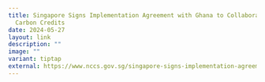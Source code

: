 ```yaml
---
title: Singapore Signs Implementation Agreement with Ghana to Collaborate On
  Carbon Credits
date: 2024-05-27
layout: link
description: ""
image: ""
variant: tiptap
external: https://www.nccs.gov.sg/singapore-signs-implementation-agreement-with-ghana-to-collaborate-on-carbon-credits/
---
```

